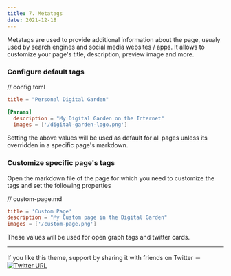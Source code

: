 ```yaml
---
title: 7. Metatags
date: 2021-12-18
---
```


Metatags are used to provide additional information about the page, usualy used by search engines and social media websites / apps. It allows to customize your page's title, description, preview image and more.

### Configure default tags

// config.toml

```toml
title = "Personal Digital Garden"

[Params]
  description = "My Digital Garden on the Internet"
  images = ['/digital-garden-logo.png']
```

Setting the above values will be used as default for all pages unless its overridden in a specific page's markdown.

### Customize specific page's tags

Open the markdown file of the page for which you need to customize the tags and set the following properties

// custom-page.md

```toml
title = 'Custom Page'
description = "My Custom page in the Digital Garden"
images = ['/custom-page.png']
```

These values will be used for open graph tags and twitter cards.

---

<div class="not-prose">
If you like this theme, support by sharing it with friends on Twitter － <a href="https://twitter.com/intent/tweet?text=Digital%20Garden%20theme%20for%20Hugo%0Ahttps%3A//github.com/apvarun/digital-garden-hugo-theme"><img class="inline" alt="Twitter URL" src="https://img.shields.io/twitter/url?style=social&url=https%3A%2F%2Fgithub.com%2Fapvarun%2Fdigital-garden-hugo-theme"></a>
</div>
